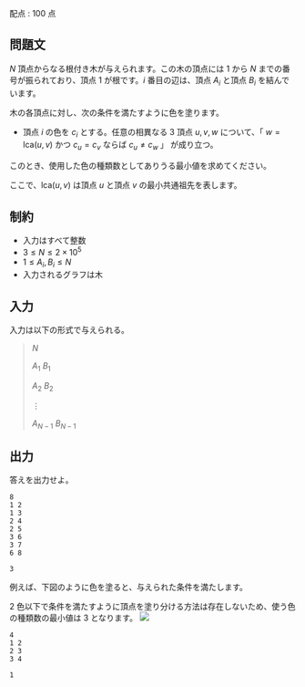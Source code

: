 配点 : $100$ 点

## 問題文

$N$ 頂点からなる根付き木が与えられます。この木の頂点には $1$ から $N$ までの番号が振られており、頂点 $1$ が根です。$i$ 番目の辺は、頂点 $A_i$ と頂点 $B_i$ を結んでいます。

木の各頂点に対し、次の条件を満たすように色を塗ります。

- 頂点 $i$ の色を $c_i$ とする。任意の相異なる $3$ 頂点 $u, v, w$ について、「 $w = \mathrm{lca}(u, v)$ かつ $c_u = c_v$ ならば $c_u \neq c_w$ 」 が成り立つ。

このとき、使用した色の種類数としてありうる最小値を求めてください。

ここで、$\mathrm{lca}(u, v)$ は頂点 $u$ と頂点 $v$ の最小共通祖先を表します。

## 制約

- 入力はすべて整数
- $3 \leq N \leq 2 \times 10^5$
- $1 \leq A_i, B_i \leq N$
- 入力されるグラフは木

## 入力

入力は以下の形式で与えられる。

> $N$
> 
> $A_1$ $B_1$
> 
> $A_2$ $B_2$
> 
> $\vdots$
> 
> $A_{N-1}$ $B_{N-1}$

## 出力

答えを出力せよ。

```input1
8
1 2
1 3
2 4
2 5
3 6
3 7
6 8
```

```output1
3
```

例えば、下図のように色を塗ると、与えられた条件を満たします。

$2$ 色以下で条件を満たすように頂点を塗り分ける方法は存在しないため、使う色の種類数の最小値は $3$ となります。
![](https://img.atcoder.jp/ttpc2024_2/956692bccf77f0df9d83837f5a7e95cb.svg)

```input2
4
1 2
2 3
3 4
```

```output2
1
```